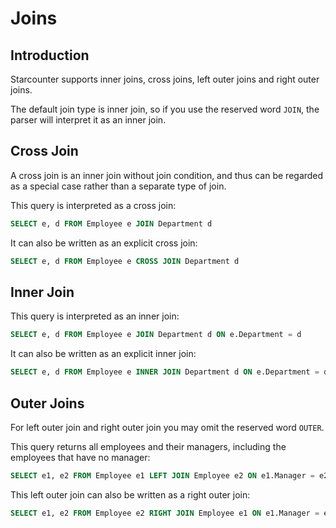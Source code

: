 # Joins

## Introduction

Starcounter supports inner joins, cross joins, left outer joins and right outer joins.

The default join type is inner join, so if you use the reserved word `JOIN`, the parser will interpret it as an inner join.

## Cross Join

A cross join is an inner join without join condition, and thus can be regarded as a special case rather than a separate type of join.

This query is interpreted as a cross join:

```sql
SELECT e, d FROM Employee e JOIN Department d
```

It can also be written as an explicit cross join:

```sql
SELECT e, d FROM Employee e CROSS JOIN Department d
```

## Inner Join

This query is interpreted as an inner join:

```sql
SELECT e, d FROM Employee e JOIN Department d ON e.Department = d
```

It can also be written as an explicit inner join:

```sql
SELECT e, d FROM Employee e INNER JOIN Department d ON e.Department = d
```

## Outer Joins

For left outer join and right outer join you may omit the reserved word `OUTER`.

This query returns all employees and their managers, including the employees that have no manager:

```sql
SELECT e1, e2 FROM Employee e1 LEFT JOIN Employee e2 ON e1.Manager = e2
```

This left outer join can also be written as a right outer join:

```sql
SELECT e1, e2 FROM Employee e2 RIGHT JOIN Employee e1 ON e1.Manager = e2
```

